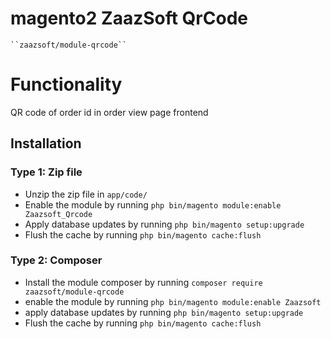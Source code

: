 # magento2 ZaazSoft QrCode

    ``zaazsoft/module-qrcode``

# Functionality
 QR code of order id in order view page frontend

## Installation

### Type 1: Zip file

 - Unzip the zip file in `app/code/`
 - Enable the module by running `php bin/magento module:enable Zaazsoft_Qrcode`
 - Apply database updates by running `php bin/magento setup:upgrade`
 - Flush the cache by running `php bin/magento cache:flush`

### Type 2: Composer

 - Install the module composer by running `composer require zaazsoft/module-qrcode`
 - enable the module by running `php bin/magento module:enable Zaazsoft`
 - apply database updates by running `php bin/magento setup:upgrade`
 - Flush the cache by running `php bin/magento cache:flush`
 
